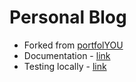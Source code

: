 # Personal Blog

- Forked from [portfolYOU](https://github.com/YoussefRaafatNasry/portfolYOU)
- Documentation - [link](https://youssefraafatnasry.github.io/portfolYOU/docs/)
- Testing locally - [link](https://docs.github.com/en/pages/setting-up-a-github-pages-site-with-jekyll/testing-your-github-pages-site-locally-with-jekyll)
